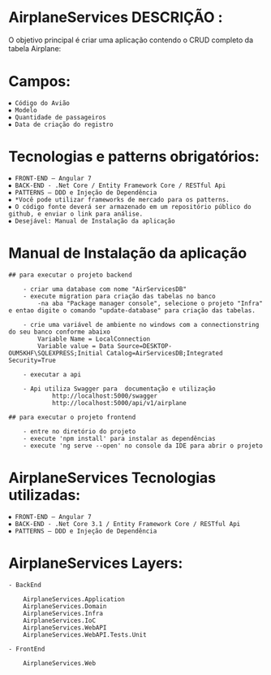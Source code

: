 ﻿# AirplaneServices DESCRIÇÃO :

 O objetivo principal é criar uma aplicação contendo o CRUD completo da tabela Airplane:

# Campos:
    ⦁ Código do Avião
    ⦁ Modelo
    ⦁ Quantidade de passageiros
    ⦁ Data de criação do registro

# Tecnologias e patterns obrigatórios:
    ⦁ FRONT-END – Angular 7
    ⦁ BACK-END - .Net Core / Entity Framework Core / RESTful Api
    ⦁ PATTERNS – DDD e Injeção de Dependência
    ⦁ *Você pode utilizar frameworks de mercado para os patterns.
    ⦁ O código fonte deverá ser armazenado em um repositório público do github, e enviar o link para análise.
    ⦁ Desejável: Manual de Instalação da aplicação

# Manual de Instalação da aplicação

    ## para executar o projeto backend

        - criar uma database com nome "AirServicesDB"
        - execute migration para criação das tabelas no banco
            -na aba "Package manager console", selecione o projeto "Infra" e entao digite o comando "update-database" para criação das tabelas.

        - crie uma variável de ambiente no windows com a connectionstring do seu banco conforme abaixo
            Variable Name = LocalConnection
            Variable value = Data Source=DESKTOP-OUM5KHF\SQLEXPRESS;Initial Catalog=AirServicesDB;Integrated Security=True

        - executar a api 

        - Api utiliza Swagger para  documentação e utilização 
                http://localhost:5000/swagger
                http://localhost:5000/api/v1/airplane

    ## para executar o projeto frontend

        - entre no diretório do projeto
        - execute 'npm install' para instalar as dependências
        - execute 'ng serve --open' no console da IDE para abrir o projeto
 
 
# AirplaneServices Tecnologias utilizadas:

    ⦁ FRONT-END – Angular 7
    ⦁ BACK-END - .Net Core 3.1 / Entity Framework Core / RESTful Api
    ⦁ PATTERNS – DDD e Injeção de Dependência

# AirplaneServices Layers:

    - BackEnd

        AirplaneServices.Application
        AirplaneServices.Domain
        AirplaneServices.Infra
        AirplaneServices.IoC
        AirplaneServices.WebAPI
        AirplaneServices.WebAPI.Tests.Unit
        
    - FrontEnd

        AirplaneServices.Web
